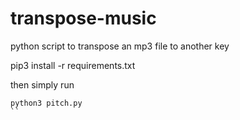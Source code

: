 # transpose-music
python script to transpose an mp3 file to another key


pip3 install -r requirements.txt

then simply run 

```
python3 pitch.py
``

